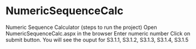 # NumericSequenceCalc
Numeric Sequence Calculator (steps to run the project)
Open NumericSequenceCalc.aspx in the browser
Enter numeric number
Click on submit button.
You will see the ouput for S3.1.1, S3.1.2, S3.1.3, S3.1.4, S3.1.5

